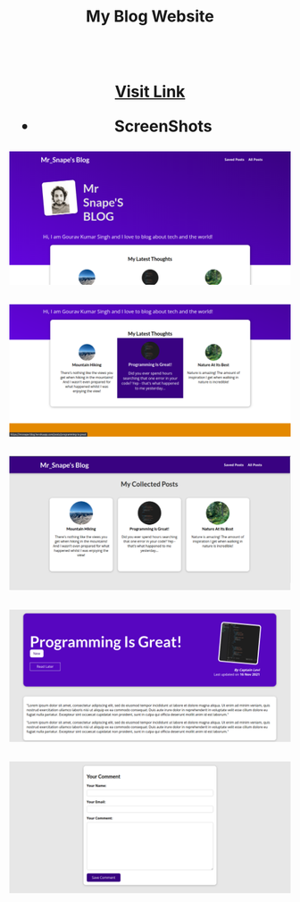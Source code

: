 <center><h1>My Blog Website<h1><center>
<br>

**<a href="https://mrsnape-blog.herokuapp.com/">Visit Link</a>**

* ScreenShots

<img src="extraImages/1.png"> <br>

<img src="extraImages/2.png"> <br>

<img src="extraImages/3.png"> <br>

<img src="extraImages/4.png"> <br>

<img src="extraImages/5.png"> <br>
